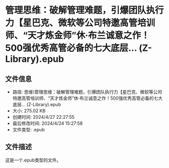 ﻿# 管理思维：破解管理难题，引爆团队执行力【星巴克、微软等公司特邀高管培训师、“天才炼金师”休·布兰诚意之作！500强优秀高管必备的七大底层... (Z-Library).epub

## 文件信息
- 路径: 思维\管理思维：破解管理难题，引爆团队执行力【星巴克、微软等公司特邀高管培训师、“天才炼金师”休·布兰诚意之作！500强优秀高管必备的七大底层... (Z-Library).epub
- 大小: 275.02 KB
- 创建时间: 2024/4/27 22:27:55
- 最后修改时间: 2024/4/24 15:27:58
- 文件类型: .epub

## 文件描述
这是一个.epub类型的文件。

